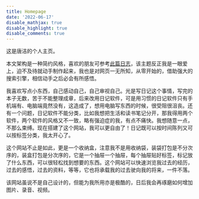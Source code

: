 ```yaml
---
title: Homepage
date: '2022-06-17'
disable_mathjax: true
disable_highlight: true
disable_comments: true
---
```




这是唐洁的个人主页。

本文架构是一种简约风格，喜欢的朋友可参考[此篇日志](/blog/2022/06/glimpse/)，该主题反正我是一眼爱上，迫不及待就动手制作起来，我也是对网页一无所知，从零开始的，借助强大的搜索引擎，相信动手之后必会有所感悟。

我喜欢写点小东西，自己感动自己，自己审视自己。光是写日记这个事情，写完的本子无数，苦于不能整理成章，后来改用日记软件，可是用习惯的日记软件只有手机端有、电脑端竟然没有，这造成了，想用电脑写东西的时候，很受阻很沮丧。还有一个问题，日记软件不能分类，比如我想把生活和读书笔记分开，那我得用两个软件，两个软件的风格又不一致，略有强迫症的我，有点不痛快。我想随意一点，不那么束缚。现在搭建了这个网站，我可以更自由了！日记既可以按时间陈列又可以按标签分类，我太开心了。

这个网站不止是如此，更是一个收纳盒，注意我不是用收纳袋，装袋打包是不分次序的，装盒打包是分次序的，它是一个抽屉一个抽屉，每个抽屉贴好标签，标记放了什么东西，可以很轻松找到想要的东西。这个网站可以快速浏览我过去的经历，过去的感悟，过去的资料，等等，它也将承载我的过去驶向我的将来，一件不落。

该网站虽说不是自己设计的，但能为我所用亦是极酷的，日后我会再琢磨如何增加图片、录音、视频。

